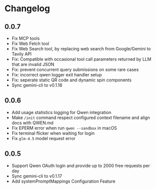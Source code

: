 # Changelog

## 0.0.7

- Fix MCP tools
- Fix Web Fetch tool
- Fix Web Search tool, by replacing web search from Google/Gemini to Tavily API 
- Fix: Compatible with occasional tool call parameters returned by LLM that are invalid JSON
- Fix: prevent concurrent query submissions on some rare cases
- Fix: incorrect qwen logger exit handler setup 
- Fix: seperate static QR code and dynamic spin components
- Sync gemini-cli to v0.1.18

## 0.0.6

- Add usage statistics logging for Qwen integration
- Make `/init` command respect configured context filename and align docs with QWEN.md
- Fix EPERM error when run `qwen --sandbox` in macOS
- Fix terminal flicker when waiting for login 
- Fix `glm-4.5` model request error

## 0.0.5
- Support Qwen OAuth login and provide up to 2000 free requests per day
- Sync gemini-cli to v0.1.17 
- Add systemPromptMappings Configuration Feature 